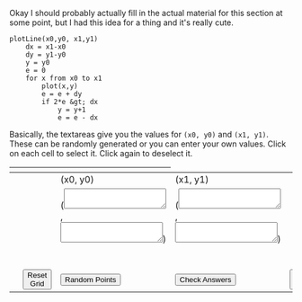 
Okay I should probably actually fill in the actual material for this section at
some point, but I had this idea for a thing and it's really cute.

```
plotLine(x0,y0, x1,y1)
	dx = x1-x0
	dy = y1-y0
	y = y0
	e = 0
	for x from x0 to x1
		plot(x,y)
		e = e + dy
		if 2*e &gt; dx
			y = y+1
			e = e - dx
```

Basically, the textareas give you the values for `(x0, y0)` and `(x1, y1)`.
These can be randomly generated or you can enter your own values.
Click on each cell to select it.
Click again to deselect it.

<center>
<table id="bresenhams-line-drawing-algorithm" class="practice">
<colgroup>
<col span="1" class="red">
</colgroup>
<thead>
<tr>
<th></th>
<th></th>
<th></th>
</tr>
</thead>
<tbody>
<tr>
<td></td>
<td></td>
<td>(x0, y0)</td>
<td>(x1, y1)</td>
<td></td>
</tr>
<tr>
<td></td>
<td></td>
<td>(<textarea id="x0"></textarea>, <textarea id="y0"></textarea>)</td>
<td>(<textarea id="x1"></textarea>, <textarea id="y1"></textarea>)</td>
<td></td>
</tr>
<tr>
<td></td>
<td colspan=4><center><table id="bresenhamgrid"></table></center></td>
</tr>
<tr>
<td></td>
<td><button id="clear" onclick="cleargrid()">Reset Grid</button></td>
<td><button id="generate" onclick="generate()">Random Points</button></td>
<td><button id="verify" onclick="verify()">Check Answers</button></td>
<td><button id="solution" onclick="solution()">See Solution</button></td>
</tr>
</table>
</center>

</body>
<script>
init();
</script>
